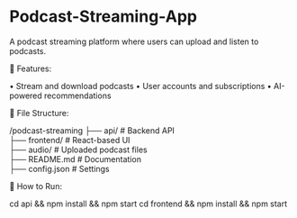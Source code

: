# Podcast-Streaming-App
A podcast streaming platform where users can upload and listen to podcasts.

📜 Features:

 • Stream and download podcasts
 • User accounts and subscriptions
 • AI-powered recommendations

📂 File Structure:

/podcast-streaming
 ├── api/           # Backend API  
 ├── frontend/      # React-based UI  
 ├── audio/         # Uploaded podcast files  
 ├── README.md      # Documentation  
 ├── config.json    # Settings  

🚀 How to Run:

cd api && npm install && npm start
cd frontend && npm install && npm start
